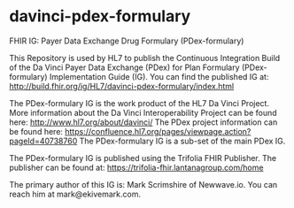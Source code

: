 davinci-pdex-formulary
======================

FHIR IG: Payer Data Exchange Drug Formulary (PDex-formulary)

This Repository is used by HL7 to publish the Continuous Integration Build of
the Da Vinci Payer Data Exchange (PDex) for Plan Formulary (PDex-formulary)
Implementation Guide (IG). You can find the published IG at:
http://build.fhir.org/ig/HL7/davinci-pdex-formulary/index.html

The PDex-formulary IG is the work product of the HL7 Da Vinci Project. More
information about the Da Vinci Interoperability Project can be found here:
http://www.hl7.org/about/davinci/ The PDex project information can be found
here: https://confluence.hl7.org/pages/viewpage.action?pageId=40738760 The
PDex-formulary IG is a sub-set of the main PDex IG.

The PDex-formulary IG is published using the Trifolia FHIR Publisher. The
publisher can be found at: https://trifolia-fhir.lantanagroup.com/home

The primary author of this IG is: Mark Scrimshire of Newwave.io. You can reach
him at mark\@ekivemark.com.


 
